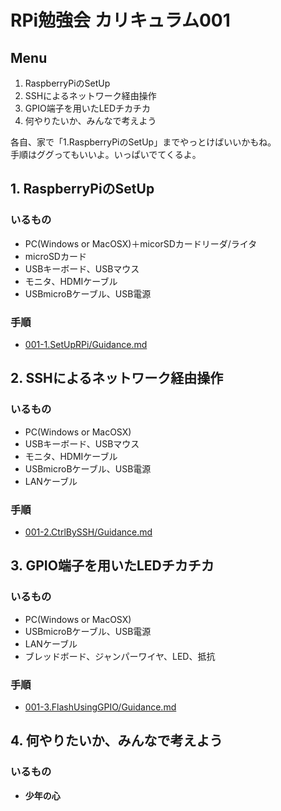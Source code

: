 # RPi勉強会 カリキュラム001
## Menu
1. RaspberryPiのSetUp
2. SSHによるネットワーク経由操作
3. GPIO端子を用いたLEDチカチカ
4. 何やりたいか、みんなで考えよう

各自、家で「1.RaspberryPiのSetUp」までやっとけばいいかもね。  
手順はググってもいいよ。いっぱいでてくるよ。

## 1. RaspberryPiのSetUp
### いるもの
* PC(Windows or MacOSX)＋micorSDカードリーダ/ライタ
* microSDカード
* USBキーボード、USBマウス
* モニタ、HDMIケーブル
* USBmicroBケーブル、USB電源  

### 手順  
* [001-1.SetUpRPi/Guidance.md](https://github.com/IsaoNakamura/StudyRPi/blob/wrkFirstPush/Doc/StudyMenu/001-1.SetUpRPi/Guidance.md)

## 2. SSHによるネットワーク経由操作
### いるもの
* PC(Windows or MacOSX)
* USBキーボード、USBマウス
* モニタ、HDMIケーブル
* USBmicroBケーブル、USB電源
* LANケーブル  

### 手順  
* [001-2.CtrlBySSH/Guidance.md](https://github.com/IsaoNakamura/StudyRPi/blob/wrkFirstPush/Doc/StudyMenu/001-2.CtrlBySSH/Guidance.md)

## 3. GPIO端子を用いたLEDチカチカ
### いるもの
* PC(Windows or MacOSX)
* USBmicroBケーブル、USB電源
* LANケーブル
* ブレッドボード、ジャンパーワイヤ、LED、抵抗  

### 手順  
* [001-3.FlashUsingGPIO/Guidance.md](https://github.com/IsaoNakamura/StudyRPi/blob/wrkFirstPush/Doc/StudyMenu/001-3.FlashUsingGPIO/Guidance.md)

## 4. 何やりたいか、みんなで考えよう
### いるもの
* __少年の心__
